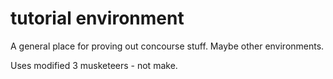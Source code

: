 # tutorial environment

A general place for proving out concourse stuff.
Maybe other environments.

Uses modified 3 musketeers - not make.
